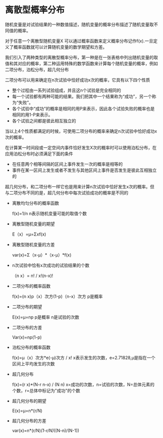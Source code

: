 # 离散型概率分布
随机变量是对试验结果的一种数值描述，随机变量的概率分布描述了随机变量取不同值的概率。

对于任意一个离散型随机变量X 可以通过概率函数来定义概率分布记作f(x).一旦定义了概率函数就可以计算随机变量的数学期望和方差。

我们引入了两种类型的离散型概率分布，第一种是在一张表格中列出随机变量的取值和其对应的概率，第二种运用特殊的数学函数来计算每个随机变量的概率，例如 二项分布，泊松分布，超几何分布

二项分布可以用来确定在n次试验中恰好成功x次的概率，它具有以下四个性质

- 整个过程由一系列试验组成，并且这n个试验是完全相同的
- 每一个试验都有两种可能的结果。我们把其中一个结果称为“成功”，另一个称为“失败”。
- 各个试验中“成功”的概率是相同的用P来表示，因此各个试验失败的概率也是相同的用1-P来表示。
- 各个试验之间都是彼此相互独立的

当以上4个性质都满足的时候，可使用二项分布的概率来确定n次试验中恰好成功x次的概率。

在计算某一时间段或一定空间内事件恰好发生X次的概率时可以使用泊松分布，在应用泊松分布时必须满足下面的条件

- 在任意两个相等间隔的区间上事件发生一次的概率是相等的
- 事件在某一区间上发生或者不发生与其他区间上事件是否发生是彼此互相独立的

超几何分布，和二项分布一样它也是用来计算n次试验中恰好发生x次的概率。但与二项分布不同的是，超几何分布中每次试验成功的概率是不同的

- 离散均匀分布的概率函数

    f(x)=1/n n表示随机变量可能的取值个数
- 离散型随机变量的期望

    E（x）=μ=Σxf(x) 
- 离散型随机变量的方差

    var(x)=Σ（x-μ）*（x-μ）*f(x)

- n次试验中恰有x次成功的试验结果的个数

    （n x）= n! / x!(n-x)!
- 二项分布的概率函数

    f(x)=(n x)p（x）次方(1-p)（n-x）次方 p是概率
- 二项分布的期望

    E(x)=μ=np  p是概率 n是试验的次数
- 二项分布的方差

    Var(x)=np(1-p)
- 泊松分布的概率函数

    f(x)=μ（x）次方*e(-μ)次方 / x!  x表示发生的次数，e=2.71828,μ是指在一个区间上平均发生的次数
- 超几何分布

    f(x)=(r x)*(N-r n-x) / (N n) x=成功的次数，n=试验的次数，N=总体元素的个数，r=总体中标记为"成功"的个数

- 超几何分布的期望

    E(x)=μ=n*(r/N)
- 超几何分布的方差

    var(x)=n*(r/N)*(1-r/N)*((N-n)/(N-1))
